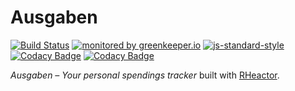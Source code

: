 # Ausgaben

[![Build Status](https://travis-ci.org/ausgaben/ausgaben-rheactor.svg?branch=master)](https://travis-ci.org/ausgaben/ausgaben-rheactor)
[![monitored by greenkeeper.io](https://img.shields.io/badge/greenkeeper.io-monitored-brightgreen.svg)](http://greenkeeper.io/) 
[![js-standard-style](https://img.shields.io/badge/code%20style-standard-brightgreen.svg)](http://standardjs.com/)
[![Codacy Badge](https://api.codacy.com/project/badge/Grade/277e75e613ba4e57805647973e74a5b6)](https://www.codacy.com/app/coderbyheart/ausgaben-rheactor?utm_source=github.com&amp;utm_medium=referral&amp;utm_content=ausgaben/ausgaben-rheactor&amp;utm_campaign=Badge_Grade)
[![Codacy Badge](https://api.codacy.com/project/badge/Coverage/277e75e613ba4e57805647973e74a5b6)](https://www.codacy.com/app/coderbyheart/ausgaben-rheactor?utm_source=github.com&amp;utm_medium=referral&amp;utm_content=ausgaben/ausgaben-rheactor&amp;utm_campaign=Badge_Coverage)

*Ausgaben – Your personal spendings tracker* built with [RHeactor](https://github.com/RHeactor).
